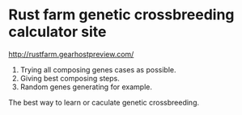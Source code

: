 # Rust farm genetic crossbreeding calculator site

http://rustfarm.gearhostpreview.com/

1. Trying all composing genes cases as possible.
2. Giving best composing steps.
3. Random genes generating for example.

The best way to learn or caculate genetic crossbreeding.

